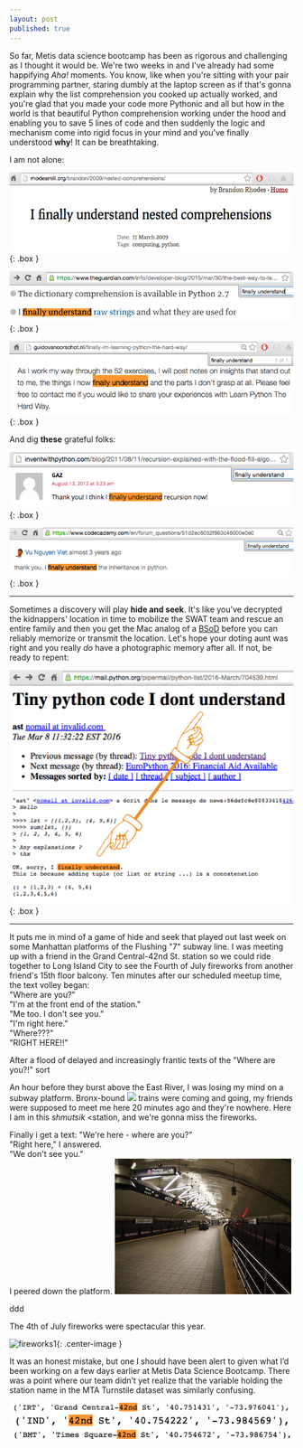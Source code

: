 ```yaml
---
layout: post
published: true
---
```


<style type="text/css">
.box
{
  border-width: 2px;
  border-color: #000000;
  border-style: solid;
  padding:1px;
  margin-left: auto;
  margin-right: auto;
}
.center-text
{
  text-align: center;
}
</style>

So far, Metis data science bootcamp has been as rigorous and challenging as I thought it would be. We're two weeks in and I've already had some happifying <i>Aha!</i> moments. You know, like when you're sitting with your pair programming partner, staring dumbly at the laptop screen as if that's gonna explain why the list comprehension you cooked up actually worked, and you're glad that you made your code more Pythonic and all but how in the world is that beautiful Python comprehension working under the hood and enabling you to save 5 lines of code and then suddenly the logic and mechanism come into rigid focus in your mind and you've finally understood <b>why</b>! It can be breathtaking. 

I am not alone:

![](/images/finally_5.png){: .box }

![](/images/finally_4.png){: .box }

![](/images/finally_6.png){: .box }

And dig <b>these</b> grateful folks:

![](/images/finally_3.png){: .box }

![](/images/finally_1.png){: .box }


***


Sometimes a discovery will play <b>hide and seek</b>. It's like you've decrypted the kidnappers' location in time to mobilize the SWAT team and rescue an entire family and then you get the Mac analog of a [BSoD](https://en.wikipedia.org/wiki/Blue_Screen_of_Death) before you can reliably memorize or transmit the location. Let's hope your doting aunt was right and you really <i>do</i> have a photographic memory after all. If not, be ready to repent:

![](/images/finally_2.png){: .box }


***

It puts me in mind of a game of hide and seek that played out last week on some Manhattan platforms of the Flushing "7" subway line. I was meeting up with a friend in the Grand Central-42nd St. station so we could ride together to Long Island City to see the Fourth of July fireworks from another friend's 15th floor balcony. Ten minutes after our scheduled meetup time, the text volley began:  
"Where are you?"  
"I'm at the front end of the station."  
"Me too. I don't see you."  
"I'm right here."  
"Where???"  
"RIGHT HERE!!"  

After a flood of delayed and increasingly frantic texts of the "Where are you?!" sort 







An hour before they burst above the East River, I was losing my mind on a subway platform. Bronx-bound ![]("/images/NYCS-bull-trans-7.svg.png")  trains were coming and going, my friends were supposed to meet me here 20 minutes ago and they're nowhere. Here I am in this <i>shmutsik</i> <station, and we're gonna miss the fireworks. 

Finally i get a text:
"We're here - where are you?"  
"Right here," I answered.  
"We don't see you."  
I peered down the platform. <img src="/images/Grand_Central_Flushing_station.jpg">

ddd

<span class="center-text">The 4th of July fireworks were spectacular this year.</span>
 
![fireworks1](/images/fireworks.png){: .center-image }


It was an honest mistake, but one I should have been alert to given what I’d been working on a few days earlier at Metis Data Science Bootcamp. There was a point where our team didn’t yet realize that the variable holding the station name in the MTA Turnstile dataset was similarly confusing.



![](/images/gc42_in_data.png)
![](/images/ind_42nd_in_data.png)
![](/images/times_sq_in_data.png)

